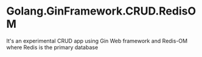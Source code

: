 # Golang.GinFramework.CRUD.RedisOM
It's an experimental CRUD app using Gin Web framework and Redis-OM where Redis is the primary database
